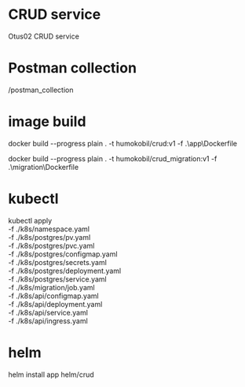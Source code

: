 # CRUD service
Otus02 CRUD service

# Postman collection
 /postman_collection

# image build
docker build --progress plain . -t humokobil/crud:v1 -f .\app\Dockerfile
 
docker build --progress plain . -t humokobil/crud_migration:v1 -f .\migration\Dockerfile


# kubectl 
 kubectl apply \
 -f ./k8s/namespace.yaml \
 -f ./k8s/postgres/pv.yaml \
 -f ./k8s/postgres/pvc.yaml \
 -f ./k8s/postgres/configmap.yaml \
 -f ./k8s/postgres/secrets.yaml \
 -f ./k8s/postgres/deployment.yaml \
 -f ./k8s/postgres/service.yaml \
 -f ./k8s/migration/job.yaml \
 -f ./k8s/api/configmap.yaml \
 -f ./k8s/api/deployment.yaml \
 -f ./k8s/api/service.yaml \
 -f ./k8s/api/ingress.yaml


 # helm
 helm install app helm/crud
